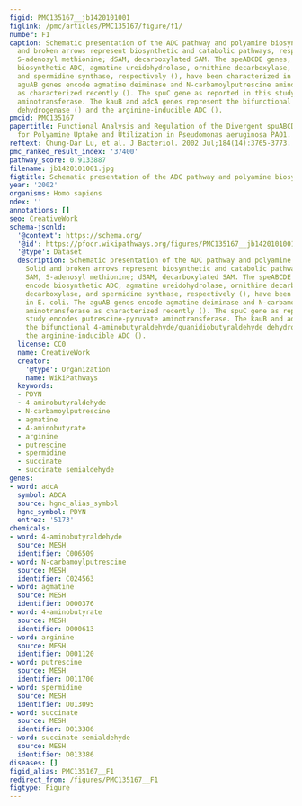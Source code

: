 ```yaml
---
figid: PMC135167__jb1420101001
figlink: /pmc/articles/PMC135167/figure/f1/
number: F1
caption: Schematic presentation of the ADC pathway and polyamine biosynthesis. Solid
  and broken arrows represent biosynthetic and catabolic pathways, respectively. SAM,
  S-adenosyl methionine; dSAM, decarboxylated SAM. The speABCDE genes, which encode
  biosynthetic ADC, agmatine ureidohydrolase, ornithine decarboxylase, SAM decarboxylase,
  and spermidine synthase, respectively (), have been characterized in E. coli. The
  aguAB genes encode agmatine deiminase and N-carbamoylputrescine aminotransferase
  as characterized recently (). The spuC gene as reported in this study encodes putrescine-pyruvate
  aminotransferase. The kauB and adcA genes represent the bifunctional 4-aminobutyraldehyde/guanidiobutyraldehyde
  dehydrogenase () and the arginine-inducible ADC ().
pmcid: PMC135167
papertitle: Functional Analysis and Regulation of the Divergent spuABCDEFGH-spuI Operons
  for Polyamine Uptake and Utilization in Pseudomonas aeruginosa PAO1.
reftext: Chung-Dar Lu, et al. J Bacteriol. 2002 Jul;184(14):3765-3773.
pmc_ranked_result_index: '37400'
pathway_score: 0.9133887
filename: jb1420101001.jpg
figtitle: Schematic presentation of the ADC pathway and polyamine biosynthesis
year: '2002'
organisms: Homo sapiens
ndex: ''
annotations: []
seo: CreativeWork
schema-jsonld:
  '@context': https://schema.org/
  '@id': https://pfocr.wikipathways.org/figures/PMC135167__jb1420101001.html
  '@type': Dataset
  description: Schematic presentation of the ADC pathway and polyamine biosynthesis.
    Solid and broken arrows represent biosynthetic and catabolic pathways, respectively.
    SAM, S-adenosyl methionine; dSAM, decarboxylated SAM. The speABCDE genes, which
    encode biosynthetic ADC, agmatine ureidohydrolase, ornithine decarboxylase, SAM
    decarboxylase, and spermidine synthase, respectively (), have been characterized
    in E. coli. The aguAB genes encode agmatine deiminase and N-carbamoylputrescine
    aminotransferase as characterized recently (). The spuC gene as reported in this
    study encodes putrescine-pyruvate aminotransferase. The kauB and adcA genes represent
    the bifunctional 4-aminobutyraldehyde/guanidiobutyraldehyde dehydrogenase () and
    the arginine-inducible ADC ().
  license: CC0
  name: CreativeWork
  creator:
    '@type': Organization
    name: WikiPathways
  keywords:
  - PDYN
  - 4-aminobutyraldehyde
  - N-carbamoylputrescine
  - agmatine
  - 4-aminobutyrate
  - arginine
  - putrescine
  - spermidine
  - succinate
  - succinate semialdehyde
genes:
- word: adcA
  symbol: ADCA
  source: hgnc_alias_symbol
  hgnc_symbol: PDYN
  entrez: '5173'
chemicals:
- word: 4-aminobutyraldehyde
  source: MESH
  identifier: C006509
- word: N-carbamoylputrescine
  source: MESH
  identifier: C024563
- word: agmatine
  source: MESH
  identifier: D000376
- word: 4-aminobutyrate
  source: MESH
  identifier: D000613
- word: arginine
  source: MESH
  identifier: D001120
- word: putrescine
  source: MESH
  identifier: D011700
- word: spermidine
  source: MESH
  identifier: D013095
- word: succinate
  source: MESH
  identifier: D013386
- word: succinate semialdehyde
  source: MESH
  identifier: D013386
diseases: []
figid_alias: PMC135167__F1
redirect_from: /figures/PMC135167__F1
figtype: Figure
---
```

